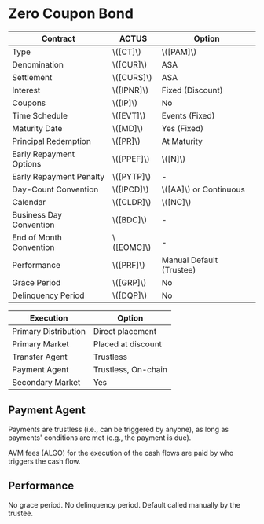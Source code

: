 # Zero Coupon Bond

| Contract                | ACTUS        | Option                   |
|-------------------------|--------------|--------------------------|
| Type                    | \\([CT]\\)   | \\([PAM]\\)              |
| Denomination            | \\([CUR]\\)  | ASA                      |
| Settlement              | \\([CURS]\\) | ASA                      |
| Interest                | \\([IPNR]\\) | Fixed (Discount)         |
| Coupons                 | \\([IP]\\)   | No                       |
| Time Schedule           | \\([EVT]\\)  | Events (Fixed)           |
| Maturity Date           | \\([MD]\\)   | Yes (Fixed)              |
| Principal Redemption    | \\([PR]\\)   | At Maturity              |
| Early Repayment Options | \\([PPEF]\\) | \\([N]\\)                |
| Early Repayment Penalty | \\([PYTP]\\) | -                        |
| Day-Count Convention    | \\([IPCD]\\) | \\([AA]\\) or Continuous |
| Calendar                | \\([CLDR]\\) | \\([NC]\\)               |
| Business Day Convention | \\([BDC]\\)  | -                        |
| End of Month Convention | \\([EOMC]\\) | -                        |
| Performance             | \\([PRF]\\)  | Manual Default (Trustee) |
| Grace Period            | \\([GRP]\\)  | No                       |
| Delinquency Period      | \\([DQP]\\)  | No                       |

| Execution            | Option              |
|----------------------|---------------------|
| Primary Distribution | Direct placement    |
| Primary Market       | Placed at discount  |
| Transfer Agent       | Trustless           |
| Payment Agent        | Trustless, On-chain |
| Secondary Market     | Yes                 |

## Payment Agent

Payments are trustless (i.e., can be triggered by anyone), as long as payments'
conditions are met (e.g., the payment is due).

AVM fees (ALGO) for the execution of the cash flows are paid by who triggers the
cash flow.

## Performance

No grace period. No delinquency period. Default called manually by the trustee.
